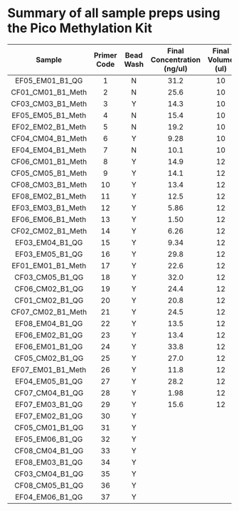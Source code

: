 # Summary of all sample preps using the Pico Methylation Kit



| Sample | Primer Code | Bead Wash | Final Concentration (ng/ul) | Final Volume (ul) | Tapestation Link | Notebook | 
|:------:|:-----------:|:--:|:-------------------:|:------------:|:----------------:|:--------:|
| EF05_EM01_B1_QG	 | 1 | N | 31.2 | 10 | [Sample 1](https://github.com/epigeneticstoocean/2018OAExp_larvae/blob/master/labwork/sequencing%20reports/2020-11-19_L18_R1_2samples.pdf) | [Link](https://github.com/epigeneticstoocean/2018OAExp_larvae/blob/master/notebook/20201117_L18LibraryPrep_S1_2samples.md) |
| CF01_CM01_B1_Meth	| 2 | N | 25.6 | 10 | [Sample 2](https://github.com/epigeneticstoocean/2018OAExp_larvae/blob/master/labwork/sequencing%20reports/2020-11-19_L18_R1_2samples.pdf) | [Link](https://github.com/epigeneticstoocean/2018OAExp_larvae/blob/master/notebook/20201117_L18LibraryPrep_S1_2samples.md) |
| CF03_CM03_B1_Meth	| 3 | Y | 14.3 | 10 | [E1](https://github.com/epigeneticstoocean/2018OAExp_larvae/blob/master/labwork/2020-12-16-01_L18_LibPrep_OffspringSamples.pdf) | [Link](https://github.com/epigeneticstoocean/2018OAExp_larvae/blob/master/notebook/20201215_BSConversion.md) |
| EF05_EM05_B1_Meth	| 4 | N | 15.4 | 10 | [B1](https://github.com/epigeneticstoocean/2018OAExp_larvae/blob/master/labwork/2020-12-16-01_L18_LibPrep_OffspringSamples.pdf) | [Link](https://github.com/epigeneticstoocean/2018OAExp_larvae/blob/master/notebook/20201120_BSConversion.md)
| EF02_EM02_B1_Meth	| 5 | N | 19.2 | 10 | [C1](https://github.com/epigeneticstoocean/2018OAExp_larvae/blob/master/labwork/2020-12-16-01_L18_LibPrep_OffspringSamples.pdf) | [Link](https://github.com/epigeneticstoocean/2018OAExp_larvae/blob/master/notebook/20201120_BSConversion.md)
| CF04_CM04_B1_Meth	| 6 | Y | 9.28 | 10 | [F1](https://github.com/epigeneticstoocean/2018OAExp_larvae/blob/master/labwork/2020-12-16-01_L18_LibPrep_OffspringSamples.pdf) | [Link](https://github.com/epigeneticstoocean/2018OAExp_larvae/blob/master/notebook/20201215_BSConversion.md) |
| EF04_EM04_B1_Meth	| 7 | N | 10.1 | 10 | [D1](https://github.com/epigeneticstoocean/2018OAExp_larvae/blob/master/labwork/2020-12-16-01_L18_LibPrep_OffspringSamples.pdf) | [Link](https://github.com/epigeneticstoocean/2018OAExp_larvae/blob/master/notebook/20201120_BSConversion.md) | 
| CF06_CM01_B1_Meth	| 8 | Y | 14.9 | 12 | []() | [Link](https://github.com/epigeneticstoocean/2018OAExp_larvae/blob/master/notebook/20201217_BSConversion.md) |
| CF05_CM05_B1_Meth	| 9 | Y | 14.1 | 12 | []() | [Link](https://github.com/epigeneticstoocean/2018OAExp_larvae/blob/master/notebook/20201217_BSConversion.md) |
| CF08_CM03_B1_Meth	| 10 | Y | 13.4 | 12 | []() | [Link](https://github.com/epigeneticstoocean/2018OAExp_larvae/blob/master/notebook/20201217_BSConversion.md) |
| EF08_EM02_B1_Meth	| 11 | Y | 12.5 | 12 | []() | [Link](https://github.com/epigeneticstoocean/2018OAExp_larvae/blob/master/notebook/20201217_BSConversion.md) |
| EF03_EM03_B1_Meth	| 12 | Y | 5.86 | 12 | []() | [Link](https://github.com/epigeneticstoocean/2018OAExp_larvae/blob/master/notebook/20201222_BSConversion.md) |
| EF06_EM06_B1_Meth	| 13 | Y | 1.50 | 12 | []() | [Link](https://github.com/epigeneticstoocean/2018OAExp_larvae/blob/master/notebook/20201222_BSConversion.md) |
| CF02_CM02_B1_Meth	| 14 | Y | 6.26 | 12 | []() | [Link](https://github.com/epigeneticstoocean/2018OAExp_larvae/blob/master/notebook/20201222_BSConversion.md) |
| EF03_EM04_B1_QG	| 15 | Y | 9.34 | 12 | []() | [Link](https://github.com/epigeneticstoocean/2018OAExp_larvae/blob/master/notebook/20201222_BSConversion.md) |
| EF03_EM05_B1_QG	| 16 | Y |  29.8 | 12 | [B1](https://github.com/epigeneticstoocean/2018OAExp_larvae/blob/master/labwork/2020-12-31-01_L18_LibPrep_OffspringSamples.pdf) | [Link](https://github.com/epigeneticstoocean/2018OAExp_larvae/blob/master/notebook/20201228_BSConversion.md) |
| EF01_EM01_B1_Meth	| 17 | Y | 22.6 | 12 | [C1](https://github.com/epigeneticstoocean/2018OAExp_larvae/blob/master/labwork/2020-12-31-01_L18_LibPrep_OffspringSamples.pdf) | [Link](https://github.com/epigeneticstoocean/2018OAExp_larvae/blob/master/notebook/20201228_BSConversion.md) |
| CF03_CM05_B1_QG	| 18 | Y | 32.0 | 12 | [D1](https://github.com/epigeneticstoocean/2018OAExp_larvae/blob/master/labwork/2020-12-31-01_L18_LibPrep_OffspringSamples.pdf) | [Link](https://github.com/epigeneticstoocean/2018OAExp_larvae/blob/master/notebook/20201228_BSConversion.md) |
| CF06_CM02_B1_QG	| 19 | Y | 24.4 | 12 | [E1](https://github.com/epigeneticstoocean/2018OAExp_larvae/blob/master/labwork/2020-12-31-01_L18_LibPrep_OffspringSamples.pdf) | [Link](https://github.com/epigeneticstoocean/2018OAExp_larvae/blob/master/notebook/20201228_BSConversion.md) |
| CF01_CM02_B1_QG	| 20 | Y | 20.8 | 12 | [F1](https://github.com/epigeneticstoocean/2018OAExp_larvae/blob/master/labwork/2020-12-31-01_L18_LibPrep_OffspringSamples.pdf) | [Link](https://github.com/epigeneticstoocean/2018OAExp_larvae/blob/master/notebook/20201228_BSConversion.md) |
| CF07_CM02_B1_Meth	| 21 | Y | 24.5 | 12 | [G1](https://github.com/epigeneticstoocean/2018OAExp_larvae/blob/master/labwork/2020-12-31-01_L18_LibPrep_OffspringSamples.pdf) | [Link](https://github.com/epigeneticstoocean/2018OAExp_larvae/blob/master/notebook/20201228_BSConversion.md) |
| EF08_EM04_B1_QG	| 22 | Y | 13.5 | 12 | [H1](https://github.com/epigeneticstoocean/2018OAExp_larvae/blob/master/labwork/2020-12-31-01_L18_LibPrep_OffspringSamples.pdf) | [Link](https://github.com/epigeneticstoocean/2018OAExp_larvae/blob/master/notebook/20201228_BSConversion.md) |
| EF06_EM02_B1_QG	| 23 | Y | 13.4 | 12 | [A2](https://github.com/epigeneticstoocean/2018OAExp_larvae/blob/master/labwork/2020-12-31-01_L18_LibPrep_OffspringSamples.pdf) | [Link](https://github.com/epigeneticstoocean/2018OAExp_larvae/blob/master/notebook/20201228_BSConversion.md) |
| EF06_EM01_B1_QG	| 24 | Y | 33.8 | 12 | [A3](epigeneticstoocean) | [Link](https://github.com/epigeneticstoocean/2018OAExp_larvae/blob/master/notebook/20201230_BeadWashandBSConversion.md) |
| CF05_CM02_B1_QG	| 25 | Y | 27.0 | 12 | [A4](epigeneticstoocean) | [Link](https://github.com/epigeneticstoocean/2018OAExp_larvae/blob/master/notebook/20201230_BeadWashandBSConversion.md) |
| EF07_EM01_B1_Meth	| 26 | Y | 11.8 | 12 | [A5](epigeneticstoocean) | [Link](https://github.com/epigeneticstoocean/2018OAExp_larvae/blob/master/notebook/20201230_BeadWashandBSConversion.md) |
| EF04_EM05_B1_QG	| 27 | Y | 28.2 | 12 | [A6](epigeneticstoocean) | [Link](https://github.com/epigeneticstoocean/2018OAExp_larvae/blob/master/notebook/20201230_BeadWashandBSConversion.md) |
| CF07_CM04_B1_QG	| 28 | Y | 1.98 | 12 | [A7](epigeneticstoocean) | [Link](https://github.com/epigeneticstoocean/2018OAExp_larvae/blob/master/notebook/20201230_BeadWashandBSConversion.md) |
| EF07_EM03_B1_QG	| 29 | Y | 15.6 | 12 | [A8](epigeneticstoocean) | [Link](https://github.com/epigeneticstoocean/2018OAExp_larvae/blob/master/notebook/20201230_BeadWashandBSConversion.md) |
| EF07_EM02_B1_QG	| 30 | Y |
| CF05_CM01_B1_QG	| 31 | Y |
| EF05_EM06_B1_QG	| 32 | Y |
| CF08_CM04_B1_QG	| 33 | Y |
| EF08_EM03_B1_QG	| 34 | Y |
| CF03_CM04_B1_QG	| 35 | Y |
| CF08_CM05_B1_QG	| 36 | Y |
| EF04_EM06_B1_QG	| 37 | Y |
